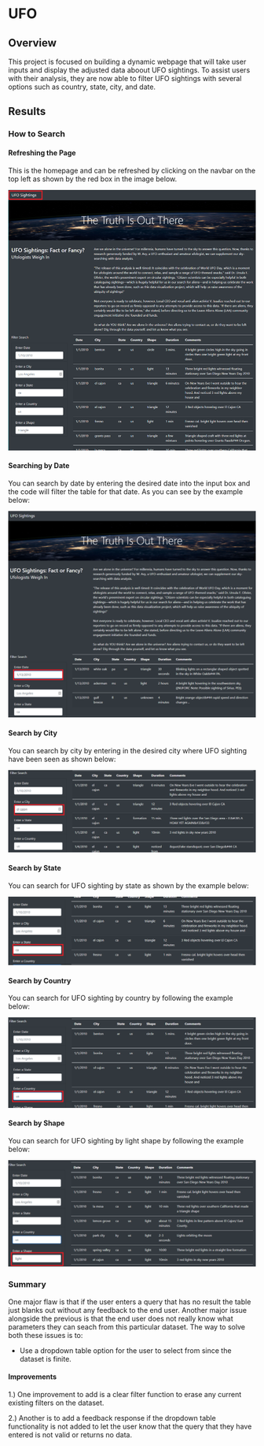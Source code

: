 # UFO

## Overview

This project is focused on building a dynamic webpage that will take user inputs and display the adjusted data aboout UFO sightings. To assist users with their analysis, they are now able to filter UFO sightings with several options such as country, state, city, and date.

## Results

### How to Search

#### Refreshing the Page
This is the homepage and can be refreshed by clicking on the navbar on the top left as shown by the red box in the image below.
<p align="center">
	<img src="https://github.com/Changscorner/UFO/blob/main/static/images/home%20page.png">
</p>

#### Searching by Date
You can search by date by entering the desired date into the input box and the code will filter the table for that date. As you can see by the example below:
<p align="center">
	<img src="https://github.com/Changscorner/UFO/blob/main/static/images/Filtered%20results.png">
</p>

#### Search by City
You can search by city by entering in the desired city where UFO sighting have been seen as shown below:

<p align="center">
	<img src="https://github.com/Changscorner/UFO/blob/main/static/images/city%20search.png">
</p>

#### Search by State
You can search for UFO sighting by state as shown by the example below:

<p align="center">
	<img src="https://github.com/Changscorner/UFO/blob/main/static/images/state%20search.png">
</p>

#### Search by Country
You can search for UFO sighting by country by following the example below:

<p align="center">
	<img src="https://github.com/Changscorner/UFO/blob/main/static/images/country%20search.png">
</p>

#### Search by Shape
You can search for UFO sighting by light shape by following the example below:
<p align="center">
	<img src="https://github.com/Changscorner/UFO/blob/main/static/images/shape%20search.png">
</p>

### Summary
One major flaw is that if the user enters a query that has no result the table just blanks out without any feedback to the end user. Another major issue alongside the previous is that the end user does not really know what parameters they can seach from this particular dataset.
The way to solve both these issues is to:
- Use a dropdown table option for the user to select from since the dataset is finite.

#### Improvements
1.) One improvement to add is a clear filter function to erase any current existing filters on the dataset.

2.) Another is to add a feedback response if the dropdown table functionality is not added to let the user know that the query that they have entered is not valid or returns no data.
